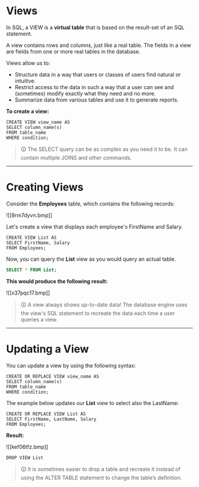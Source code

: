 # Views
In SQL, a VIEW is a **virtual table** that is based on the result-set of an SQL statement.  
  
A view contains rows and columns, just like a real table. The fields in a view are fields from one or more real tables in the database.  
  
Views allow us to:  
- Structure data in a way that users or classes of users find natural or intuitive.  
- Restrict access to the data in such a way that a user can see and (sometimes) modify exactly what they need and no more.  
- Summarize data from various tables and use it to generate reports.  
  
**To create a view:**

```mysql
CREATE VIEW view_name AS  
SELECT column_name(s)  
FROM table_name  
WHERE condition;
```

>🛈 The SELECT query can be as complex as you need it to be. It can contain multiple JOINS and other commands.

---

# Creating Views
Consider the **Employees** table, which contains the following records:

![[8rm7dyvn.bmp]]

Let's create a view that displays each employee's FirstName and Salary.

```mysql
CREATE VIEW List AS  
SELECT FirstName, Salary  
FROM Employees;
```

Now, you can query the **List** view as you would query an actual table.

```sql
SELECT * FROM List;
```

**This would produce the following result:**

![[x37pqc17.bmp]]

>🛈 A view always shows up-to-date data! The database engine uses the view's SQL statement to recreate the data each time a user queries a view.

---

# Updating a View
You can update a view by using the following syntax:

```mysql
CREATE OR REPLACE VIEW view_name AS  
SELECT column_name(s)  
FROM table_name  
WHERE condition;
```

The example below updates our **List** view to select also the LastName:

```mysql
CREATE OR REPLACE VIEW List AS  
SELECT FirstName, LastName, Salary
FROM Employees;
```

**Result:**

![[kef06tfz.bmp]]

```mysql
DROP VIEW List
```

>🛈 It is sometimes easier to drop a table and recreate it instead of using the ALTER TABLE statement to change the table’s definition.